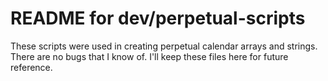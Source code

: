 # README for dev/perpetual-scripts

These scripts were used in creating perpetual calendar arrays and strings. There are no bugs that I know of. I'll keep these files here for future reference.
